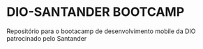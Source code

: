 # DIO-SANTANDER BOOTCAMP
Repositório para o bootacamp de desenvolvimento mobile da DIO patrocinado pelo Santander
